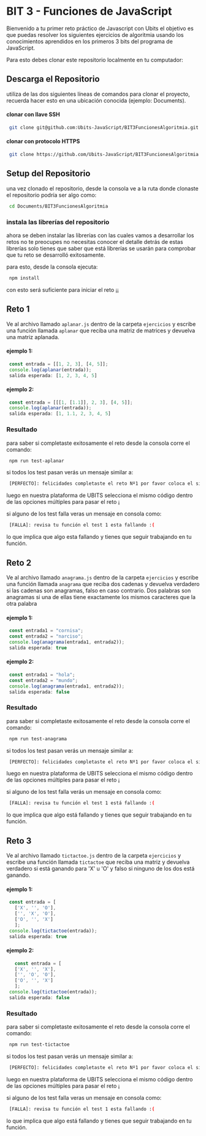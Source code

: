# BIT 3 - Funciones de JavaScript

Bienvenido a tu primer reto práctico de Javascript con Ubits el objetivo es que puedas
resolver los siguientes ejercicios de algoritmia usando los conocimientos
aprendidos en los primeros 3 bits del programa de JavaScript.

Para esto debes clonar este repositorio localmente en tu computador:

## Descarga el Repositorio

utiliza de las dos siguientes líneas de comandos para clonar el proyecto,
recuerda hacer esto en una ubicación conocida (ejemplo: Documents).

#### clonar con llave SSH

```bash
 git clone git@github.com:Ubits-JavaScript/BIT3FuncionesAlgoritmia.git
```

#### clonar con protocolo HTTPS

```bash
 git clone https://github.com/Ubits-JavaScript/BIT3FuncionesAlgoritmia.git
```

## Setup del Repositorio

una vez clonado el repositorio, desde la consola ve a la ruta donde clonaste
el repositorio podría ser algo como:

```bash
 cd Documents/BIT3FuncionesAlgoritmia
```

### instala las librerías del repositorio

ahora se deben instalar las librerías con las cuales vamos a desarrollar los retos
no te preocupes no necesitas conocer el detalle detrás de estas librerías solo
tienes que saber que está librerías se usarán para comprobar que tu reto
se desarrolló exitosamente.

para esto, desde la consola ejecuta:

```bash
 npm install
```

con esto será suficiente para iniciar el reto ¡¡

## Reto 1

Ve al archivo llamado `aplanar.js` dentro de la carpeta `ejercicios` y escribe una función
llamada `aplanar` que reciba una matriz de matrices y devuelva una matriz aplanada.

#### ejemplo 1:

```javascript
 const entrada = [[1, 2, 3], [4, 5]];
 console.log(aplanar(entrada));
 salida esperada: [1, 2, 3, 4, 5]
```

#### ejemplo 2:

```javascript
 const entrada = [[[1, [1.1]], 2, 3], [4, 5]];
 console.log(aplanar(entrada));
 salida esperada: [1, 1.1, 2, 3, 4, 5]
```

### Resultado

para saber si completaste exitosamente el reto desde la consola corre el comando:

```bash
 npm run test-aplanar
```

si todos los test pasan verás un mensaje similar a:

```bash
 [PERFECTO]: felicidades completaste el reto Nº1 por favor coloca el siguiente código en ubits <<CODIGO-EXITOSO>>
```

luego en nuestra plataforma de UBITS selecciona el mismo código dentro de las opciones
múltiples para pasar el reto ¡

si alguno de los test falla veras un mensaje en consola como:

```bash
 [FALLA]: revisa tu función el test 1 esta fallando :(
```

lo que implica que algo esta fallando y tienes que seguir trabajando en tu función.

## Reto 2

Ve al archivo llamado `anagrama.js` dentro de la carpeta `ejercicios` y escribe una función
llamada `anagrama` que reciba dos cadenas y devuelva verdadero si las cadenas son anagramas,
falso en caso contrario. Dos palabras son anagramas si una de ellas tiene exactamente los
mismos caracteres que la otra palabra

#### ejemplo 1:

```javascript
 const entrada1 = "cornisa";
 const entrada2 = "narciso";
 console.log(anagrama(entrada1, entrada2));
 salida esperada: true
```

#### ejemplo 2:

```javascript
 const entrada1 = "hola";
 const entrada2 = "mundo";
 console.log(anagrama(entrada1, entrada2));
 salida esperada: false
```

### Resultado

para saber si completaste exitosamente el reto desde la consola corre el comando:

```bash
 npm run test-anagrama
```

si todos los test pasan verás un mensaje similar a:

```bash
 [PERFECTO]: felicidades completaste el reto Nº1 por favor coloca el siguiente código en ubits <<CODIGO-EXITOSO>>
```

luego en nuestra plataforma de UBITS selecciona el mismo código dentro de las opciones
múltiples para pasar el reto ¡

si alguno de los test falla verás un mensaje en consola como:

```bash
 [FALLA]: revisa tu función el test 1 está fallando :(
```

lo que implica que algo está fallando y tienes que seguir trabajando en tu función.

## Reto 3

Ve al archivo llamado `tictactoe.js` dentro de la carpeta `ejercicios` y escribe una función
llamada `tictactoe` que reciba una matriz y devuelva verdadero si está ganando para 'X' u 'O'
y falso si ninguno de los dos está ganando.

#### ejemplo 1:

```javascript
 const entrada = [
   ['X', '', 'O'],
   ['', 'X', 'O'],
   ['O', '', 'X']
   ];
 console.log(tictactoe(entrada));
 salida esperada: true
```

#### ejemplo 2:

```javascript
   const entrada = [
   ['X', '', 'X'],
   ['', 'O', 'O'],
   ['O', '', 'X']
   ];
 console.log(tictactoe(entrada));
 salida esperada: false
```

### Resultado

para saber si completaste exitosamente el reto desde la consola corre el comando:

```bash
 npm run test-tictactoe
```

si todos los test pasan verás un mensaje similar a:

```bash
 [PERFECTO]: felicidades completaste el reto Nº1 por favor coloca el siguiente código en ubits <<CODIGO-EXITOSO>>
```

luego en nuestra plataforma de UBITS selecciona el mismo código dentro de las opciones
múltiples para pasar el reto ¡

si alguno de los test falla veras un mensaje en consola como:

```bash
 [FALLA]: revisa tu función el test 1 esta fallando :(
```

lo que implica que algo está fallando y tienes que seguir trabajando en tu función.

